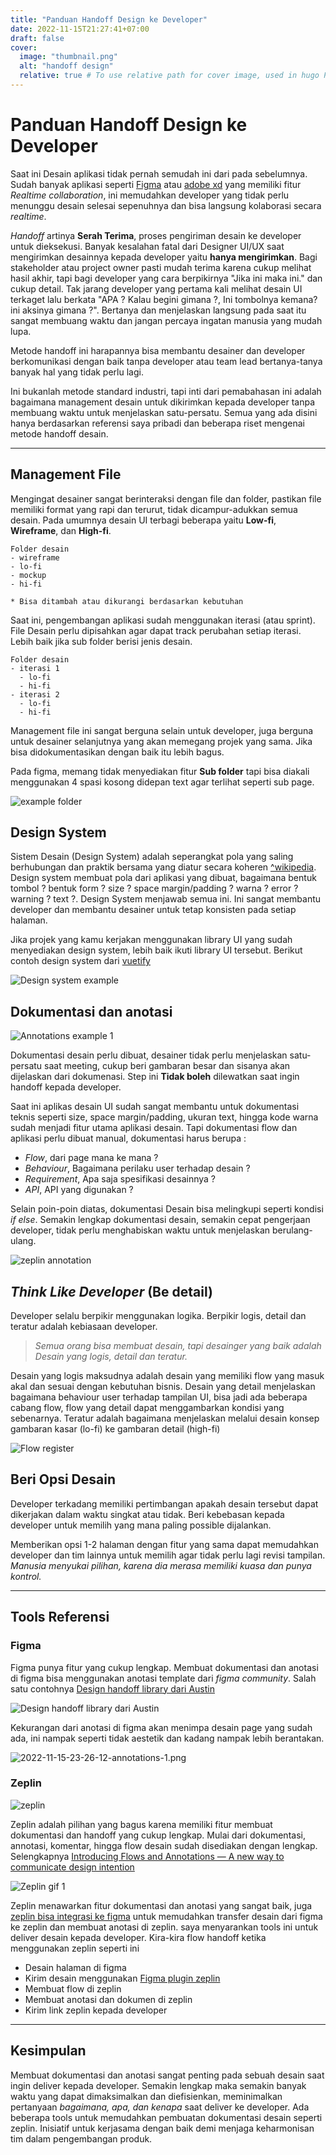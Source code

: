```yaml
---
title: "Panduan Handoff Design ke Developer"
date: 2022-11-15T21:27:41+07:00
draft: false
cover:
  image: "thumbnail.png"
  alt: "handoff design"
  relative: true # To use relative path for cover image, used in hugo Page-bundles
---
```


# Panduan Handoff Design ke Developer

Saat ini Desain aplikasi tidak pernah semudah ini dari pada sebelumnya. Sudah banyak aplikasi seperti [Figma](https://figma.com) atau [adobe xd](https://adobe.com) yang memiliki fitur *Realtime collaboration*, ini memudahkan developer yang tidak perlu menunggu desain selesai sepenuhnya dan bisa langsung kolaborasi secara *realtime*.

*Handoff* artinya **Serah Terima**, proses pengiriman desain ke developer untuk dieksekusi. Banyak kesalahan fatal dari Designer UI/UX saat mengirimkan desainnya kepada developer yaitu **hanya mengirimkan**. Bagi stakeholder atau project owner pasti mudah terima karena cukup melihat hasil akhir, tapi bagi developer yang cara berpikirnya "Jika ini maka ini." dan cukup detail. Tak jarang developer yang pertama kali melihat desain UI terkaget lalu berkata "APA ? Kalau begini gimana ?, Ini tombolnya kemana? ini aksinya gimana ?". Bertanya dan menjelaskan langsung pada saat itu sangat membuang waktu dan jangan percaya ingatan manusia yang mudah lupa.

Metode handoff ini harapannya bisa membantu desainer dan developer berkomunikasi dengan baik tanpa developer atau team lead bertanya-tanya banyak hal yang tidak perlu lagi.

Ini bukanlah metode standard industri, tapi inti dari pemabahasan ini adalah bagaimana management desain untuk dikirimkan kepada developer tanpa membuang waktu untuk menjelaskan satu-persatu. Semua yang ada disini hanya berdasarkan referensi saya pribadi dan beberapa riset mengenai metode handoff desain.

________________________________

## Management File

Mengingat desainer sangat berinteraksi dengan file dan folder, pastikan file memiliki format yang rapi dan terurut, tidak dicampur-adukkan semua desain. Pada umumnya desain UI terbagi beberapa yaitu **Low-fi**, **Wireframe**, dan **High-fi**.

```
Folder desain 
- wireframe
- lo-fi
- mockup
- hi-fi

* Bisa ditambah atau dikurangi berdasarkan kebutuhan
```

Saat ini, pengembangan aplikasi sudah menggunakan iterasi (atau sprint). File Desain perlu dipisahkan agar dapat track perubahan setiap iterasi. Lebih baik jika sub folder berisi jenis desain.

```
Folder desain
- iterasi 1
  - lo-fi
  - hi-fi
- iterasi 2
  - lo-fi
  - hi-fi
```

Management file ini sangat berguna selain untuk developer, juga berguna untuk desainer selanjutnya yang akan memegang projek yang sama. Jika bisa didokumentasikan dengan baik itu lebih bagus.

Pada figma, memang tidak menyediakan fitur **Sub folder** tapi bisa diakali menggunakan 4 spasi kosong didepan text agar terlihat seperti sub page.

![example folder](2022-11-15-23-17-38-folder-example.png)

## Design System

Sistem Desain (Design System) adalah seperangkat pola yang saling berhubungan dan praktik bersama yang diatur secara koheren [^wikipedia](https://en.wikipedia.org/wiki/Design_system#cite_note-1). Design system membuat pola dari aplikasi yang dibuat, bagaimana bentuk tombol ? bentuk form ? size ? space margin/padding ? warna ? error ? warning ? text ?. Design System menjawab semua ini. Ini sangat membantu developer dan membantu desainer untuk tetap konsisten pada setiap halaman.

Jika projek yang kamu kerjakan menggunakan library UI yang sudah menyediakan design system, lebih baik ikuti library UI tersebut. Berikut contoh design system dari [vuetify](https://vuetifyjs.com/en/)

![Design system example](2022-11-15-23-20-32-design-system.png)

## Dokumentasi dan anotasi

![Annotations example 1](2022-11-15-23-26-12-annotations-1.png)

Dokumentasi desain perlu dibuat, desainer tidak perlu menjelaskan satu-persatu saat meeting, cukup beri gambaran besar dan sisanya akan dijelaskan dari dokumenasi. Step ini **Tidak boleh** dilewatkan saat ingin handoff kepada developer.

Saat ini aplikas desain UI sudah sangat membantu untuk dokumentasi teknis seperti size, space margin/padding, ukuran text, hingga kode warna sudah menjadi fitur utama aplikasi desain. Tapi dokumentasi flow dan aplikasi perlu dibuat manual, dokumentasi harus berupa : 

- *Flow*, dari page mana ke mana ?
- *Behaviour*, Bagaimana perilaku user terhadap desain ?
- *Requirement*, Apa saja spesifikasi desainnya ?
- *API*, API yang digunakan ?

Selain poin-poin diatas, dokumentasi Desain bisa melingkupi seperti kondisi *if else*. Semakin lengkap dokumentasi desain, semakin cepat pengerjaan developer, tidak perlu menghabiskan waktu untuk menjelaskan berulang-ulang.

![zeplin annotation](2022-11-15-23-26-15-annotation-zeplin.gif)

## *Think Like Developer* (Be detail)

Developer selalu berpikir menggunakan logika. Berpikir logis, detail dan teratur adalah kebiasaan developer.

> *Semua orang bisa membuat desain, tapi desainger yang baik adalah Desain yang logis, detail dan teratur.*

Desain yang logis maksudnya adalah desain yang memiliki flow yang masuk akal dan sesuai dengan kebutuhan bisnis. Desain yang detail menjelaskan bagaimana behaviour user terhadap tampilan UI, bisa jadi ada beberapa cabang flow, flow yang detail dapat menggambarkan kondisi yang sebenarnya. Teratur adalah bagaimana menjelaskan melalui desain konsep gambaran kasar (lo-fi) ke gambaran detail (high-fi)

![Flow register](2022-11-15-23-26-16-flow-register.png)

## Beri Opsi Desain

Developer terkadang memiliki pertimbangan apakah desain tersebut dapat dikerjakan dalam waktu singkat atau tidak. Beri kebebasan kepada developer untuk memilih yang mana paling possible dijalankan.

Memberikan opsi 1-2 halaman dengan fitur yang sama dapat memudahkan developer dan tim lainnya untuk memilih agar tidak perlu lagi revisi tampilan. *Manusia menyukai pilihan, karena dia merasa memiliki kuasa dan punya kontrol.*

________________________________

## Tools Referensi

### Figma

Figma punya fitur yang cukup lengkap. Membuat dokumentasi dan anotasi di figma bisa menggunakan anotasi template dari *figma community*. Salah satu contohnya [Design handoff library dari Austin](https://www.figma.com/community/file/1070916601120008196)

![Design handoff library dari Austin](2022-11-15-23-03-45-design-handoff.png)

Kekurangan dari anotasi di figma akan menimpa desain page yang sudah ada, ini nampak seperti tidak aestetik dan kadang nampak lebih berantakan.

![2022-11-15-23-26-12-annotations-1.png](2022-11-15-23-26-12-annotations-1.png)

### Zeplin

![zeplin](2022-11-15-23-07-19-zeplin.png)

Zeplin adalah pilihan yang bagus karena memiliki fitur membuat dokumentasi dan handoff yang cukup lengkap. Mulai dari dokumentasi, annotasi, komentar, hingga flow desain sudah disediakan dengan lengkap. Selengkapnya [Introducing Flows and Annotations — A new way to communicate design intention ](https://blog.zeplin.io/introducing-flows-and-annotations-a-new-way-to-communicate-design-intention)

![Zeplin gif 1](https://cdn.sanity.io/images/gc4akwxp/production/8e36bc6dbd0c73fd34325ad80675c070a5d91c2f-1752x932.gif?rect=0,0,1751,932&w=1024&h=545&auto=format)

Zeplin menawarkan fitur dokumentasi dan anotasi yang sangat baik, juga [zeplin bisa integrasi ke figma](https://zeplin.io/figma/) untuk memudahkan transfer desain dari figma ke zeplin dan membuat anotasi di zeplin. saya menyarankan tools ini untuk deliver desain kepada developer. Kira-kira flow handoff ketika menggunakan zeplin seperti ini

- Desain halaman di figma
- Kirim desain menggunakan [Figma plugin zeplin](https://zeplin.io/figma/)
- Membuat flow di zeplin
- Membuat anotasi dan dokumen di zeplin
- Kirim link zeplin kepada developer

________________________________

## Kesimpulan

Membuat dokumentasi dan anotasi sangat penting pada sebuah desain saat ingin deliver kepada developer. Semakin lengkap maka semakin banyak waktu yang dapat dimaksimalkan dan diefisienkan, meminimalkan pertanyaan *bagaimana, apa, dan kenapa* saat deliver ke developer. Ada beberapa tools untuk memudahkan pembuatan dokumentasi desain seperti zeplin. Inisiatif untuk kerjasama dengan baik demi menjaga keharmonisan tim dalam pengembangan produk.